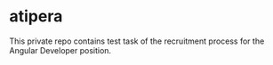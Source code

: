# atipera

This private repo contains test task of the recruitment process for the Angular Developer position.
